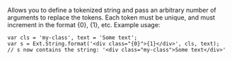 Allows you to define a tokenized string and pass an arbitrary number of arguments to replace the tokens.  Each
token must be unique, and must increment in the format {0}, {1}, etc.  Example usage:
<pre><code>var cls = 'my-class', text = 'Some text';
var s = Ext.String.format('&lt;div class="{0}">{1}&lt;/div>', cls, text);
// s now contains the string: '&lt;div class="my-class">Some text&lt;/div>'
</code></pre>
